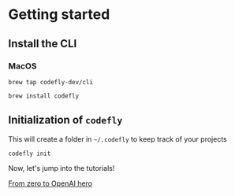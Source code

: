 # Getting started

## Install the CLI

### MacOS

```commandline
brew tap codefly-dev/cli
```

```commandline
brew install codefly
```


## Initialization of `codefly`

This will create a folder in `~/.codefly` to keep track of your projects

```commandline
codefly init
```

Now, let's jump into the tutorials!

[From zero to OpenAI hero](../tutorials/openai/openai.md)

